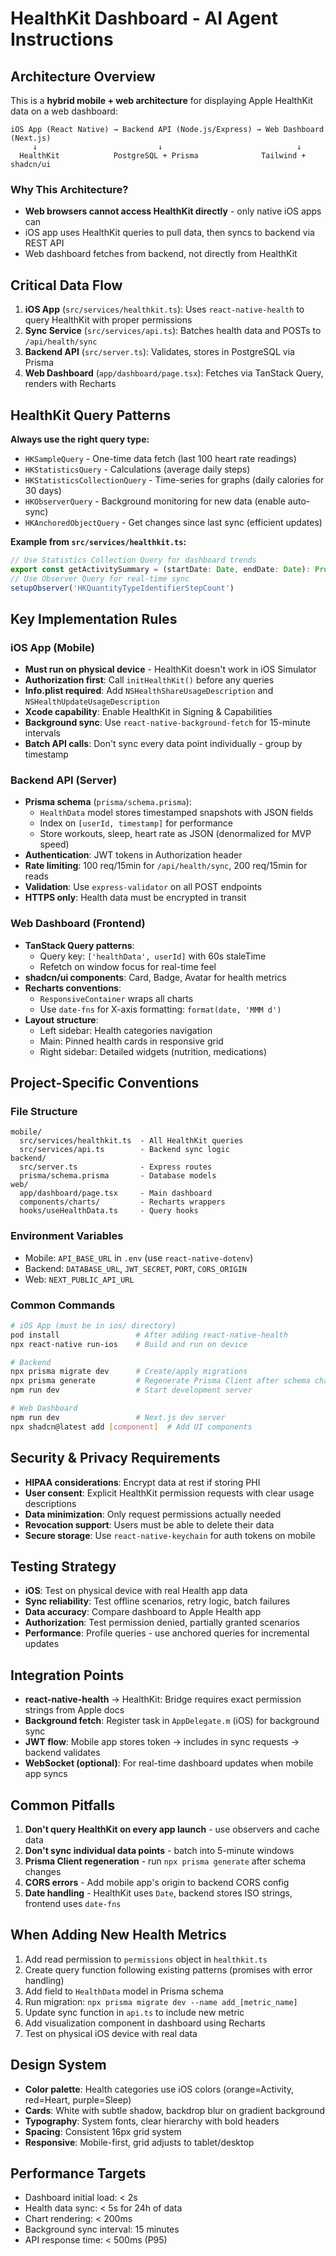 # HealthKit Dashboard - AI Agent Instructions

## Architecture Overview

This is a **hybrid mobile + web architecture** for displaying Apple HealthKit data on a web dashboard:

```
iOS App (React Native) → Backend API (Node.js/Express) → Web Dashboard (Next.js)
     ↓                           ↓                              ↓
  HealthKit            PostgreSQL + Prisma              Tailwind + shadcn/ui
```

### Why This Architecture?
- **Web browsers cannot access HealthKit directly** - only native iOS apps can
- iOS app uses HealthKit queries to pull data, then syncs to backend via REST API
- Web dashboard fetches from backend, not directly from HealthKit

## Critical Data Flow

1. **iOS App** (`src/services/healthkit.ts`): Uses `react-native-health` to query HealthKit with proper permissions
2. **Sync Service** (`src/services/api.ts`): Batches health data and POSTs to `/api/health/sync`
3. **Backend API** (`src/server.ts`): Validates, stores in PostgreSQL via Prisma
4. **Web Dashboard** (`app/dashboard/page.tsx`): Fetches via TanStack Query, renders with Recharts

## HealthKit Query Patterns

**Always use the right query type:**
- `HKSampleQuery` - One-time data fetch (last 100 heart rate readings)
- `HKStatisticsQuery` - Calculations (average daily steps)
- `HKStatisticsCollectionQuery` - Time-series for graphs (daily calories for 30 days)
- `HKObserverQuery` - Background monitoring for new data (enable auto-sync)
- `HKAnchoredObjectQuery` - Get changes since last sync (efficient updates)

**Example from `src/services/healthkit.ts`:**
```typescript
// Use Statistics Collection Query for dashboard trends
export const getActivitySummary = (startDate: Date, endDate: Date): Promise<HealthActivitySummary>
// Use Observer Query for real-time sync
setupObserver('HKQuantityTypeIdentifierStepCount')
```

## Key Implementation Rules

### iOS App (Mobile)
- **Must run on physical device** - HealthKit doesn't work in iOS Simulator
- **Authorization first**: Call `initHealthKit()` before any queries
- **Info.plist required**: Add `NSHealthShareUsageDescription` and `NSHealthUpdateUsageDescription`
- **Xcode capability**: Enable HealthKit in Signing & Capabilities
- **Background sync**: Use `react-native-background-fetch` for 15-minute intervals
- **Batch API calls**: Don't sync every data point individually - group by timestamp

### Backend API (Server)
- **Prisma schema** (`prisma/schema.prisma`): 
  - `HealthData` model stores timestamped snapshots with JSON fields
  - Index on `[userId, timestamp]` for performance
  - Store workouts, sleep, heart rate as JSON (denormalized for MVP speed)
- **Authentication**: JWT tokens in Authorization header
- **Rate limiting**: 100 req/15min for `/api/health/sync`, 200 req/15min for reads
- **Validation**: Use `express-validator` on all POST endpoints
- **HTTPS only**: Health data must be encrypted in transit

### Web Dashboard (Frontend)
- **TanStack Query patterns**: 
  - Query key: `['healthData', userId]` with 60s staleTime
  - Refetch on window focus for real-time feel
- **shadcn/ui components**: Card, Badge, Avatar for health metrics
- **Recharts conventions**:
  - `ResponsiveContainer` wraps all charts
  - Use `date-fns` for X-axis formatting: `format(date, 'MMM d')`
- **Layout structure**: 
  - Left sidebar: Health categories navigation
  - Main: Pinned health cards in responsive grid
  - Right sidebar: Detailed widgets (nutrition, medications)

## Project-Specific Conventions

### File Structure
```
mobile/
  src/services/healthkit.ts  - All HealthKit queries
  src/services/api.ts        - Backend sync logic
backend/
  src/server.ts              - Express routes
  prisma/schema.prisma       - Database models
web/
  app/dashboard/page.tsx     - Main dashboard
  components/charts/         - Recharts wrappers
  hooks/useHealthData.ts     - Query hooks
```

### Environment Variables
- Mobile: `API_BASE_URL` in `.env` (use `react-native-dotenv`)
- Backend: `DATABASE_URL`, `JWT_SECRET`, `PORT`, `CORS_ORIGIN`
- Web: `NEXT_PUBLIC_API_URL`

### Common Commands
```bash
# iOS App (must be in ios/ directory)
pod install                 # After adding react-native-health
npx react-native run-ios    # Build and run on device

# Backend
npx prisma migrate dev      # Create/apply migrations
npx prisma generate         # Regenerate Prisma Client after schema changes
npm run dev                 # Start development server

# Web Dashboard
npm run dev                 # Next.js dev server
npx shadcn@latest add [component]  # Add UI components
```

## Security & Privacy Requirements

- **HIPAA considerations**: Encrypt data at rest if storing PHI
- **User consent**: Explicit HealthKit permission requests with clear usage descriptions
- **Data minimization**: Only request permissions actually needed
- **Revocation support**: Users must be able to delete their data
- **Secure storage**: Use `react-native-keychain` for auth tokens on mobile

## Testing Strategy

- **iOS**: Test on physical device with real Health app data
- **Sync reliability**: Test offline scenarios, retry logic, batch failures
- **Data accuracy**: Compare dashboard to Apple Health app
- **Authorization**: Test permission denied, partially granted scenarios
- **Performance**: Profile queries - use anchored queries for incremental updates

## Integration Points

- **react-native-health** → HealthKit: Bridge requires exact permission strings from Apple docs
- **Background fetch**: Register task in `AppDelegate.m` (iOS) for background sync
- **JWT flow**: Mobile app stores token → includes in sync requests → backend validates
- **WebSocket (optional)**: For real-time dashboard updates when mobile app syncs

## Common Pitfalls

1. **Don't query HealthKit on every app launch** - use observers and cache data
2. **Don't sync individual data points** - batch into 5-minute windows
3. **Prisma Client regeneration** - run `npx prisma generate` after schema changes
4. **CORS errors** - Add mobile app's origin to backend CORS config
5. **Date handling** - HealthKit uses `Date`, backend stores ISO strings, frontend uses `date-fns`

## When Adding New Health Metrics

1. Add read permission to `permissions` object in `healthkit.ts`
2. Create query function following existing patterns (promises with error handling)
3. Add field to `HealthData` model in Prisma schema
4. Run migration: `npx prisma migrate dev --name add_[metric_name]`
5. Update sync function in `api.ts` to include new metric
6. Add visualization component in dashboard using Recharts
7. Test on physical iOS device with real data

## Design System

- **Color palette**: Health categories use iOS colors (orange=Activity, red=Heart, purple=Sleep)
- **Cards**: White with subtle shadow, backdrop blur on gradient background
- **Typography**: System fonts, clear hierarchy with bold headers
- **Spacing**: Consistent 16px grid system
- **Responsive**: Mobile-first, grid adjusts to tablet/desktop

## Performance Targets

- Dashboard initial load: < 2s
- Health data sync: < 5s for 24h of data
- Chart rendering: < 200ms
- Background sync interval: 15 minutes
- API response time: < 500ms (P95)
